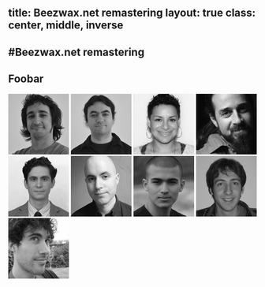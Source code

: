 title: Beezwax.net remastering
layout: true
class: center, middle, inverse
---
#Beezwax.net remastering
---
Foobar
---
![milhouse](people/milhouse.jpg)
![marquete](people/marquete.jpg)
![mary](people/mary.jpg)
![seano](people/seano.jpg)
![ryan](people/ryan.jpg)
![kevin](people/kevin.jpg)
![shivam](people/shivam.jpg)
![pablo](people/pablo.jpg)
![pedro](people/pedro.jpg)
